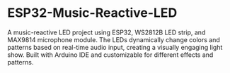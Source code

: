 # ESP32-Music-Reactive-LED
A music-reactive LED project using ESP32, WS2812B LED strip, and MAX9814 microphone module. The LEDs dynamically change colors and patterns based on real-time audio input, creating a visually engaging light show. Built with Arduino IDE and customizable for different effects and patterns.

